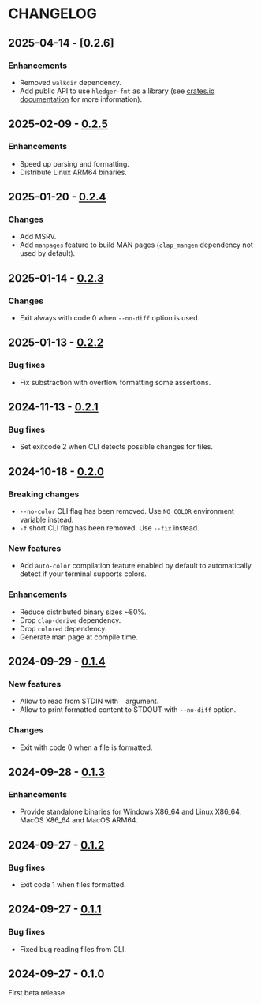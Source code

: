 # CHANGELOG

## 2025-04-14 - [0.2.6]

### Enhancements

- Removed `walkdir` dependency.
- Add public API to use `hledger-fmt` as a library (see
  [crates.io documentation](https://crates.io/crates/hledger-fmt)
  for more information).

## 2025-02-09 - [0.2.5]

### Enhancements

- Speed up parsing and formatting.
- Distribute Linux ARM64 binaries.

## 2025-01-20 - [0.2.4]

### Changes

- Add MSRV.
- Add `manpages` feature to build MAN pages (`clap_mangen` dependency
  not used by default).

## 2025-01-14 - [0.2.3]

### Changes

- Exit always with code 0 when `--no-diff` option is used.

## 2025-01-13 - [0.2.2]

### Bug fixes

- Fix substraction with overflow formatting some assertions.

## 2024-11-13 - [0.2.1]

### Bug fixes

- Set exitcode 2 when CLI detects possible changes for files.

## 2024-10-18 - [0.2.0]

### Breaking changes

- `--no-color` CLI flag has been removed. Use `NO_COLOR` environment variable
  instead.
- `-f` short CLI flag has been removed. Use `--fix` instead.

### New features

- Add `auto-color` compilation feature enabled by default to automatically
  detect if your terminal supports colors.

### Enhancements

- Reduce distributed binary sizes ~80%.
- Drop `clap-derive` dependency.
- Drop `colored` dependency.
- Generate man page at compile time.

## 2024-09-29 - [0.1.4]

### New features

- Allow to read from STDIN with `-` argument.
- Allow to print formatted content to STDOUT with `--no-diff` option.

### Changes

- Exit with code 0 when a file is formatted.

## 2024-09-28 - [0.1.3]

### Enhancements

- Provide standalone binaries for Windows X86_64 and Linux X86_64,
  MacOS X86_64 and MacOS ARM64.

## 2024-09-27 - [0.1.2]

### Bug fixes

- Exit code 1 when files formatted.

## 2024-09-27 - [0.1.1]

### Bug fixes

- Fixed bug reading files from CLI.

## 2024-09-27 - 0.1.0

First beta release

[0.2.5]: https://github.com/mondeja/hledger-fmt/compare/v0.2.4...v0.2.5
[0.2.4]: https://github.com/mondeja/hledger-fmt/compare/v0.2.3...v0.2.4
[0.2.3]: https://github.com/mondeja/hledger-fmt/compare/v0.2.2...v0.2.3
[0.2.2]: https://github.com/mondeja/hledger-fmt/compare/v0.2.1...v0.2.2
[0.2.1]: https://github.com/mondeja/hledger-fmt/compare/v0.2.0...v0.2.1
[0.2.0]: https://github.com/mondeja/hledger-fmt/compare/v0.1.4...v0.2.0
[0.1.4]: https://github.com/mondeja/hledger-fmt/compare/v0.1.3...v0.1.4
[0.1.3]: https://github.com/mondeja/hledger-fmt/compare/v0.1.2...v0.1.3
[0.1.2]: https://github.com/mondeja/hledger-fmt/compare/v0.1.1...v0.1.2
[0.1.1]: https://github.com/mondeja/hledger-fmt/compare/v0.1.0...v0.1.1
